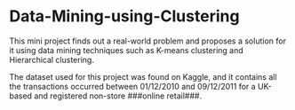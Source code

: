# Data-Mining-using-Clustering
This mini project finds out a real-world problem and proposes a solution for it using  data mining techniques such as K-means clustering and Hierarchical clustering.

The dataset used for this project was found on Kaggle, and it contains all the transactions occurred between 01/12/2010 and 09/12/2011 for a UK-based and registered non-store ###online retail###. 
